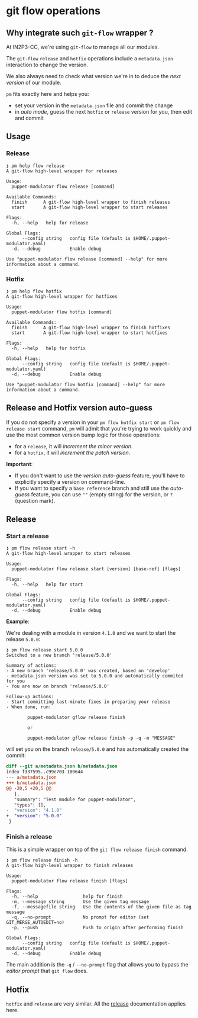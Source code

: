 # git flow operations

## Why integrate such `git-flow` wrapper ?

At IN2P3-CC, we're using `git-flow` to manage all our modules.

The `git-flow` `release` and `hotfix` operations include a `metadata.json` interaction to change the version.

We also always need to check what version we're in to deduce the _next version_ of our module.

`pm` fits exactly here and helps you:

  * set your version in the `metadata.json` file and commit the change
  * in _auto mode_, guess the next `hotfix` or `release` version for you, then edit and commit

## Usage

### Release

```lang-none
❯ pm help flow release 
A git-flow high-level wrapper for releases

Usage:
  puppet-modulator flow release [command]

Available Commands:
  finish      A git-flow high-level wrapper to finish releases
  start       A git-flow high-level wrapper to start releases

Flags:
  -h, --help   help for release

Global Flags:
      --config string   config file (default is $HOME/.puppet-modulator.yaml)
  -d, --debug           Enable debug

Use "puppet-modulator flow release [command] --help" for more information about a command.
```

### Hotfix

```lang-none
❯ pm help flow hotfix 
A git-flow high-level wrapper for hotfixes

Usage:
  puppet-modulator flow hotfix [command]

Available Commands:
  finish      A git-flow high-level wrapper to finish hotfixes
  start       A git-flow high-level wrapper to start hotfixes

Flags:
  -h, --help   help for hotfix

Global Flags:
      --config string   config file (default is $HOME/.puppet-modulator.yaml)
  -d, --debug           Enable debug

Use "puppet-modulator flow hotfix [command] --help" for more information about a command.
```

## Release and Hotfix version auto-guess

If you do not specify a version in your `pm flow hotfix start` or `pm flow release start` command, `pm` will admit that you're trying to work quickly and use the most common version bump logic for those operations:

  * for a `release`, it will _increment the minor version_.
  * for a `hotfix`, it will _increment the patch version_.

**Important**:

  * If you don't want to use the _version auto-guess_ feature, you'll have to explicitly specify a version on command-line.
  * If you want to specify a `base reference` branch and still use the _auto-guess_ feature, you can use `""` (empty string) for the version, or `?` (question mark).

## Release

### Start a release

```lang-none
❯ pm flow release start -h
A git-flow high-level wrapper to start releases

Usage:
  puppet-modulator flow release start [version] [base-ref] [flags]

Flags:
  -h, --help   help for start

Global Flags:
      --config string   config file (default is $HOME/.puppet-modulator.yaml)
  -d, --debug           Enable debug
```

**Example**:

We're dealing with a module in version `4.1.0` and we want to start the release `5.0.0`:

```lang-none
❯ pm flow release start 5.0.0
Switched to a new branch 'release/5.0.0'

Summary of actions:
- A new branch 'release/5.0.0' was created, based on 'develop'
- metadata.json version was set to 5.0.0 and automatically commited for you
- You are now on branch 'release/5.0.0'

Follow-up actions:
- Start committing last-minute fixes in preparing your release
- When done, run:

        puppet-modulator gflow release finish

        or

        puppet-modulator gflow release finish -p -q -m "MESSAGE"
```

will set you on the branch `release/5.0.0` and has automatically created the commit:

```diff
diff --git a/metadata.json b/metadata.json
index f337595..c99e703 100644
--- a/metadata.json
+++ b/metadata.json
@@ -20,5 +20,5 @@
   ],
   "summary": "Test module for puppet-modulator",
   "types": [],
-  "version": "4.1.0"
+  "version": "5.0.0"
 }
```

### Finish a release

This is a simple wrapper on top of the `git flow release finish` command.

```lang-none
❯ pm flow release finish -h
A git-flow high-level wrapper to finish releases

Usage:
  puppet-modulator flow release finish [flags]

Flags:
  -h, --help                 help for finish
  -m, --message string       Use the given tag message
  -f, --messagefile string   Use the contents of the given file as tag message
  -q, --no-prompt            No prompt for editor (set GIT_MERGE_AUTOEDIT=no)
  -p, --push                 Push to origin after performing finish

Global Flags:
      --config string   config file (default is $HOME/.puppet-modulator.yaml)
  -d, --debug           Enable debug
```

The main addition is the `-q` / `--no-prompt` flag that allows you to bypass the _editor prompt_ that `git flow` does.

## Hotfix

`hotfix` and `release` are very similar. All the [release](#release) documentation applies here.